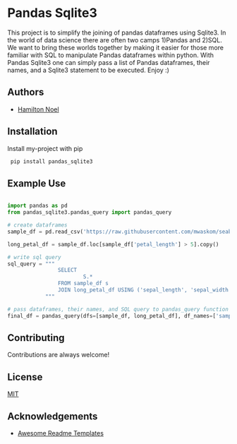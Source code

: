 
# Pandas Sqlite3

This project is to simplify the joining of pandas dataframes using Sqlite3. 
In the world of data science there are often two camps 1)Pandas and 2)SQL. 
We want to bring these worlds together by making it easier for those more 
familiar with SQL to manipulate Pandas dataframes within python. With Pandas Sqlite3
one can simply pass a list of Pandas dataframes, their names, and a Sqlite3 statement
to be executed. Enjoy :) 


## Authors

- [Hamilton Noel](https://www.github.com/noelham)



## Installation

Install my-project with pip

```bash
 pip install pandas_sqlite3
```
    
## Example Use


```python

import pandas as pd
from pandas_sqlite3.pandas_query import pandas_query

# create dataframes
sample_df = pd.read_csv('https://raw.githubusercontent.com/mwaskom/seaborn-data/master/iris.csv')

long_petal_df = sample_df.loc[sample_df['petal_length'] > 5].copy()

# write sql query
sql_query = """
                SELECT 
                        S.*
                FROM sample_df s
                JOIN long_petal_df USING ('sepal_length', 'sepal_width', 'petal_length', 'petal_width', 'species')
            """

# pass dataframes, their names, and SQL query to pandas_query function
final_df = pandas_query(dfs=[sample_df, long_petal_df], df_names=['sample_df', 'long_petal_df'], sql=sql_query)
```
## Contributing

Contributions are always welcome!

## License

[MIT](https://choosealicense.com/licenses/mit/)

## Acknowledgements

 - [Awesome Readme Templates](https://awesomeopensource.com/project/elangosundar/awesome-README-templates)